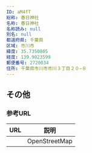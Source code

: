 ```yaml
---
ID: aM4fT
総称: 春日神社
名称: 春日神社
名称読み: null
別名: null
都道府県: 千葉県
区域: 市川市
緯度: 35.7350805
経度: 139.9023599
郵便番号: 2720034
住所: 千葉県市川市市川３丁目２０−８
---
```


## その他

### 参考URL

| URL | 説明          |
| --- | ------------- |
|     | OpenStreetMap |
